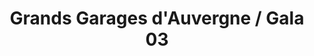 ---
title: "Grands Garages d'Auvergne / Gala 03"
url: /charmeil/grands-garages-dauvergne-gala-03/
shop: Autohaus
---